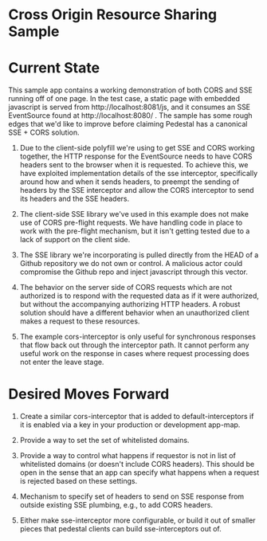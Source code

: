Cross Origin Resource Sharing Sample
====================================

# Current State

This sample app contains a working demonstration of both CORS and SSE
running off of one page. In the test case, a static page with embedded
javascript is served from http://localhost:8081/js, and it consumes an
SSE EventSource found at http://localhost:8080/ . The sample has some
rough edges that we'd like to improve before claiming Pedestal has a
canonical SSE + CORS solution.

1. Due to the client-side polyfill we're using to get SSE and CORS
working together, the HTTP response for the EventSource needs to have
CORS headers sent to the browser when it is requested. To achieve
this, we have exploited implementation details of the sse interceptor,
specifically around how and when it sends headers, to preempt the
sending of headers by the SSE interceptor and allow the CORS
interceptor to send its headers and the SSE headers.

2. The client-side SSE library we've used in this example does not
make use of CORS pre-flight requests. We have handling code in place
to work with the pre-flight mechanism, but it isn't getting tested due
to a lack of support on the client side.

3. The SSE library we're incorporating is pulled directly from the
HEAD of a Github repository we do not own or control. A malicious
actor could compromise the Github repo and inject javascript through
this vector.

4. The behavior on the server side of CORS requests which are not
authorized is to respond with the requested data as if it were
authorized, but without the accompanying authorizing HTTP headers. A
robust solution should have a different behavior when an unauthorized
client makes a request to these resources.

5. The example cors-interceptor is only useful for synchronous
responses that flow back out through the interceptor path. It cannot
perform any useful work on the response in cases where request
processing does not enter the leave stage.

# Desired Moves Forward

1. Create a similar cors-interceptor that is added to
default-interceptors if it is enabled via a key in your production or
development app-map.

2. Provide a way to set the set of whitelisted domains.

3. Provide a way to control what happens if requestor is not in list
of whitelisted domains (or doesn't include CORS headers). This should
be open in the sense that an app can specify what happens when a
request is rejected based on these settings.

4. Mechanism to specify set of headers to send on SSE response from
outside existing SSE plumbing, e.g., to add CORS headers.

5. Either make sse-interceptor more configurable, or build it out of
smaller pieces that pedestal clients can build sse-interceptors out
of.

<!-- Copyright 2013 Relevance, Inc. -->
